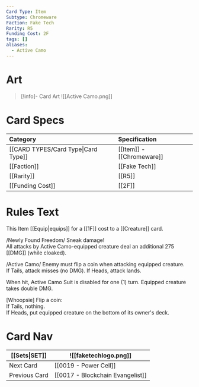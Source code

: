 ```yaml
---
Card Type: Item
Subtype: Chromeware
Faction: Fake Tech
Rarity: R5
Funding Cost: 2F
tags: []
aliases:
  - Active Camo
---
```

# Art

> [!info]- Card Art
> ![[Active Camo.png]]

# Card Specs

| Category | Specification| 
| :--- | :--- |
| [[CARD TYPES/Card Type\|Card Type]] | [[Item]] - [[Chromeware]] |  
| [[Faction]] | [[Fake Tech]] |  
| [[Rarity]] | [[R5]] |  
| [[Funding Cost]] | [[2F]] |  

# Rules Text  

This Item [[Equip|equips]] for a [[1F]] cost to a [[Creature]] card.  

/Newly Found Freedom/ Sneak damage!   
All attacks by Active Camo-equipped creature deal an additional 275 [[DMG]] (while cloaked).  

/Active Camo/ Enemy must flip a coin when attacking equipped creature.  
If Tails, attack misses (no DMG).
If Heads, attack lands.  

When hit, Active Camo Suit is disabled for one (1) turn. Equipped creature takes double DMG.  

[Whoopsie] Flip a coin:  
If Tails, nothing.  
If Heads, put equipped creature on the bottom of its owner's deck.  

# Card Nav

| [[Sets\|SET]]           | ![[faketechlogo.png]]          |
| ------------- | ------------------------------ |
| Next Card     | [[0019 - Power Cell]] |
| Previous Card | [[0017 - Blockchain Evangelist]]         |


